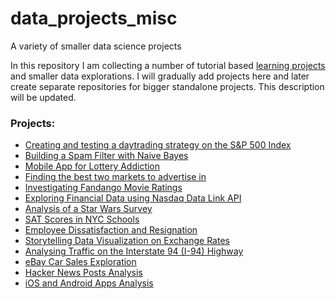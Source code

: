 # data_projects_misc
A variety of smaller data science projects

In this repository I am collecting a number of tutorial based [learning projects](https://www.dataquest.io/) and smaller data explorations. I will gradually add projects here and later create separate repositories for bigger standalone projects. This description will be updated.

### Projects:

- [Creating and testing a daytrading strategy on the S&P 500 Index](https://github.com/timmueller0/data_projects_misc/blob/main/projects/stock_market_trading/README.md)
- [Building a Spam Filter with Naive Bayes](https://github.com/timmueller0/data_projects_misc/blob/main/projects/guided_project13_building_a_spam_filter_with_naive_bayes/README.md)
- [Mobile App for Lottery Addiction](https://github.com/timmueller0/data_projects_misc/blob/main/projects/guided_project12_mobile_app_for_lottery_addiction/README.md)
- [Finding the best two markets to advertise in](https://github.com/timmueller0/data_projects_misc/blob/main/projects/guided_project11_find_the_best_markets/README.md)
- [Investigating Fandango Movie Ratings](https://github.com/timmueller0/data_projects_misc/blob/main/projects/guided_project10_fandango_movie_ratings/README.md)
- [Exploring Financial Data using Nasdaq Data Link API](https://github.com/timmueller0/data_projects_misc/blob/main/projects/guided_project9_nasdaq_api_analysis/README.md)
- [Analysis of a Star Wars Survey](https://github.com/timmueller0/data_projects_misc/blob/main/projects/guided_project8_star_wars_survey/README.md)
- [SAT Scores in NYC Schools](https://github.com/timmueller0/data_projects_misc/blob/main/projects/guided_project7_nyc_schools/README.md)
- [Employee Dissatisfaction and Resignation](https://github.com/timmueller0/data_projects_misc/blob/main/projects/guided_project6_employee_dissatisfaction/README.md)
- [Storytelling Data Visualization on Exchange Rates](https://github.com/timmueller0/data_projects_misc/blob/main/projects/guided_project5_exchange_rates_and_qe/README.md)
- [Analysing Traffic on the Interstate 94 (I-94) Highway](https://github.com/timmueller0/data_projects_misc/blob/main/projects/guided_project4_i-94_traffic_volume/README.md)
- [eBay Car Sales Exploration](https://github.com/timmueller0/data_projects_misc/blob/main/projects/guided_project3_ebay_car_sales/README.md)
- [Hacker News Posts Analysis](projects/guided_project2_hacker_news_posts/README.md)
- [iOS and Android Apps Analysis](projects/guided_project1_ios_android_apps/README.md)
